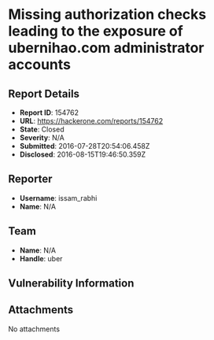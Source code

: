 # Missing authorization checks leading to the exposure of ubernihao.com administrator accounts 

## Report Details
- **Report ID**: 154762
- **URL**: https://hackerone.com/reports/154762
- **State**: Closed
- **Severity**: N/A
- **Submitted**: 2016-07-28T20:54:06.458Z
- **Disclosed**: 2016-08-15T19:46:50.359Z

## Reporter
- **Username**: issam_rabhi
- **Name**: N/A

## Team
- **Name**: N/A
- **Handle**: uber

## Vulnerability Information


## Attachments
No attachments
